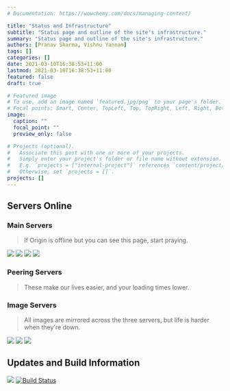 ```yaml
---
# Documentation: https://wowchemy.com/docs/managing-content/

title: "Status and Infrastructure"
subtitle: "Status page and outline of the site's infrastructure."
summary: "Status page and outline of the site's infrastructure."
authors: [Pranav Sharma, Vishnu Yannam]
tags: []
categories: []
date: 2021-03-10T16:38:53+11:00
lastmod: 2021-03-10T16:38:53+11:00
featured: false
draft: true

# Featured image
# To use, add an image named `featured.jpg/png` to your page's folder.
# Focal points: Smart, Center, TopLeft, Top, TopRight, Left, Right, BottomLeft, Bottom, BottomRight.
image:
  caption: ""
  focal_point: ""
  preview_only: false

# Projects (optional).
#   Associate this post with one or more of your projects.
#   Simply enter your project's folder or file name without extension.
#   E.g. `projects = ["internal-project"]` references `content/project/deep-learning/index.md`.
#   Otherwise, set `projects = []`.
projects: []
---
```


## Servers Online
### Main Servers
> If Origin is offline but you can see this page, start praying.

![](https://img.shields.io/website?down_message=offline&label=Origin%20Server%20%28Homeworld%29&style=for-the-badge&up_message=online&url=https%3A%2F%2Fschoolnotes.xyz)
![](https://img.shields.io/website?down_message=offline&label=Interplanetary%20Server%201%20%28Andromeda%29&style=for-the-badge&up_message=online&url=https%3A%2F%2Fcloudflare-ipfs.com%2Fipfs%2FQmVu4E6ujjqDViSXRjALprPTosTW5MsW2KNLmD2htVWqHq)
![](https://img.shields.io/website?down_message=offline&label=Interplanetary%20Server%202%20%28Perseus%29&style=for-the-badge&up_message=online&url=https%3A%2F%2Fipfs.io%2Fipfs%2FQmVu4E6ujjqDViSXRjALprPTosTW5MsW2KNLmD2htVWqHq)
![](https://img.shields.io/website?down_message=offline&label=Interplanetary%20Server%203%20%28Apollo%29&style=for-the-badge&up_message=online&url=https%3A%2F%2Fbafybeidqj36d43xj47tflgqtuoe4aoswhrfzw4g4ihew2pevbptx77ikha.ipfs.dweb.link%2F)

### Peering Servers
> These make our lives easier, and your loading times lower.



### Image Servers
> All images are mirrored across the three servers, but life is harder when they're down.

![](https://img.shields.io/website?down_message=offline&label=Image%20Server%201%20%28Calliope%29&style=for-the-badge&up_message=online&url=https%3A%2F%2Fimages.schoolnotes.xyz)
![](https://img.shields.io/website?down_message=offline&label=Image%20Server%202%20%28Terpsichore%29&style=for-the-badge&up_message=online&url=https%3A%2F%2Fcdn.statically.io)
![](https://img.shields.io/website?down_message=offline&label=Image%20Server%203%20%28Clio%29&style=for-the-badge&up_message=online&url=https%3A%2F%2Fcsec-cdn.intranet.pw)


## Updates and Build Information
![](https://img.shields.io/github/last-commit/psharma04/academic-kickstart/master?label=Latest%20Post&style=for-the-badge)
[![Build Status](https://api.netlify.com/api/v1/badges/747e62f3-6184-48ac-8e2a-40c5af06256b/deploy-status)](https://app.netlify.com/sites/schoolnotes-xyz/deploys)
